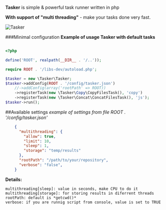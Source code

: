 **Tasker** is simple & powerful task runner written in php

**With support of "multi threading"** - make your tasks done very fast.

![Tasker](http://tasker.jsifalda.name/screens/tasker.png "Terminal")

###Minimal configuration
**Example of usage Tasker with default tasks**

```php

<?php

define('ROOT', realpath(__DIR__ . '/..'));

require ROOT . '/libs-dev/autoload.php';

$tasker = new \Tasker\Tasker;
$tasker->addConfig(ROOT . '/config/tasker.json')
	//->addConfig(array('rootPath' => ROOT))
	->registerTask(new \Tasker\Copy\CopyFilesTask(), 'copy')
	->registerTask(new \Tasker\Concat\ConcatFilesTask(), 'js');
$tasker->run();

```

##Available settings
*example of settings from file ROOT . '/config/tasker.json'*

```json
	{
	  "multithreading": {
	    "allow": true,
	    "limit": 10,
	    "sleep": 1,
	    "storage": "temp/results"
	  },
	  "rootPath": "/path/to/your/repository",
	  "verbose": "false",
	}
```

**Details:**
```
multithreading[sleep]: value in seconds, make CPU to do it
multithreading[storage]: for storing results in diferrent threads
rootPath: default is *getcwd()*
verbose: if you are runnig script from console, value is set to TRUE
```